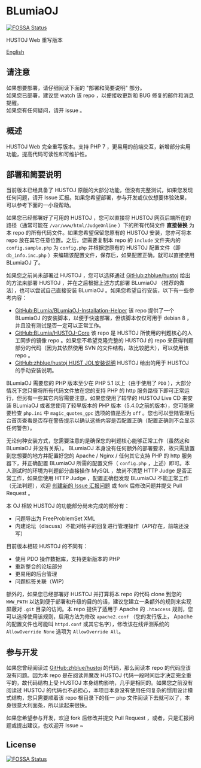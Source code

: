 # BLumiaOJ
[![FOSSA Status](https://app.fossa.io/api/projects/git%2Bgithub.com%2FBLumia%2FBLumiaOJ.svg?type=shield)](https://app.fossa.io/projects/git%2Bgithub.com%2FBLumia%2FBLumiaOJ?ref=badge_shield)


HUSTOJ Web 重写版本

[English](https://github.com/BLumia/BLumiaOJ/wiki)

## 请注意

如果想要部署，请仔细阅读下面的 "部署和简要说明" 部分。  
如果您已部署，建议您 watch 该 repo ，以便接收更新和 BUG 修复的邮件和消息提醒。  
如果您有任何疑问，请开 issue 。

## 概述

HUSTOJ Web 完全重写版本。支持 PHP 7 ，更易用的前端交互，新增部分实用功能，提高代码可读性和可维护性。

## 部署和简要说明

当前版本已经具备了 HUSTOJ 原版的大部分功能，但没有完整测试，如果您发现任何问题，请开 Issue 汇报。如果您希望部署，参与开发或仅仅想要体验效果，可以参考下面的一小段帮助。

如果您已经部署好了可用的 HUSTOJ ，您可以直接将 HUSTOJ 网页后端所在的路径（通常可能在 `/var/www/html/JudgeOnline` ）下的所有代码文件 __直接替换__ 为本 repo 的所有代码文件。如果您希望保留您原有的 HUSTOJ 安装，您亦可将本 repo 放在其它任意位置。之后，您需要复制本 repo 的 `include` 文件夹内的 `config.sample.php` 为 `config.php` 并根据您原有的 HUSTOJ 配置文件（即 `db_info.inc.php` ）来编辑该配置文件，保存后，如果配置正确，就可以直接使用 BLumiaOJ 了。

如果您之前尚未部署过 HUSTOJ ，您可以选择通过 [GitHub:zhblue/hustoj](https://github.com/zhblue/hustoj) 给出的方法来部署 HUSTOJ ，并在之后根据上述方式部署 BLumiaOJ （推荐的做法），也可以尝试自己直接安装 BLumiaOJ 。如果您希望自行安装，以下有一些参考内容：

- [GitHub:BLumia/BLumiaOJ-Installation-Helper](https://github.com/BLumia/BLumiaOJ-Installation-Helper) 该 repo 提供了一个 BLumiaOJ 的安装脚本，以便于快速部署，但该脚本仅仅可用于 debian 8 ，并且没有测试是否一定可以正常工作。
- [GitHub:BLumia/HUSTOJ-Core](https://github.com/BLumia/HUSTOJ-Core) 该 repo 是 HUSTOJ 所使用的判题核心的人工同步的镜像 repo 。如果您不希望克隆完整的 HUSTOJ 的 repo 来获得判题部分的代码（因为其依然使用 SVN 的文件结构，故比较肥大），可以使用该 repo 。
- [GitHub:zhblue/hustoj HUST JOL安装说明](https://github.com/zhblue/hustoj/tree/master/trunk/install) HUSTOJ 给出的用于 HUSTOJ 的手动安装说明。

BLumiaOJ 需要您的 PHP 版本至少在 PHP 5.1 以上（由于使用了 `PDO` ），大部分情况下您只需将所有代码文件放在您的支持 PHP 的 http 服务路径下即可正常运行，但另有一些其它内容需要注意。如果您使用了较早的 HUSTOJ Live CD 来安装 BLumiaOJ 或者您使用了较早版本的 PHP 版本（5.4.0之前的版本），您可能需要检查 `php.ini` 中 `magic_quotes_gpc` 选项的值是否为 `off` 。您也可以登陆管理后台首页查看是否存在警告提示以确认这些内容是否配置正确（配置正确则不会显示任何警告）。

无论何种安装方式，您需要注意的是确保您的判题核心能够正常工作（虽然这和 BLumiaOJ 并没有关系）。 BLumiaOJ 本身没有任何额外的部署要求，故只需放置到您想要的地方并配置好您的 Apache / Nginx / 任何其它支持 PHP 的 http 服务器下，并正确配置 BLumiaOJ 所需的配置文件（ `config.php` ，上述）即可。本人测试时的环境为判题部分直接操作 MySQL ，故尚不清楚 HTTP Judge 是否正常工作，如果您使用 HTTP Judge ，配置正确但发现 BLumiaOJ 不能正常工作（无法判题），欢迎 [创建新的 Issue 汇报问题](https://github.com/BLumia/BLumiaOJ/issues/new) 或 fork 后修改问题并提交 Pull Request 。

本 OJ 相较 HUSTOJ 的功能部分尚未完成的部分有：

- 问题导出为 FreeProblemSet XML
- 内建论坛（discuss）不能对帖子的回复进行管理操作（API存在，前端还没写）

目前版本相较 HUSTOJ 的不同有：

- 使用 PDO 操作数据库，支持更新版本的 PHP
- 重新整合的论坛部分
- 更易用的后台管理
- 问题标签关联（WIP）

额外的，如果您已经部署好 HUSTOJ 并打算将本 repo 的代码 clone 到您的 `WWW_PATH` 以达到便于部署和升级的目的的话，建议您建立一条额外的规则来实现屏蔽对 `.git` 目录的访问。本 repo 提供了适用于 Apache 的 `.htaccess` 规则，您可以选择使用该规则，启用方法为修改 `apache2.conf` （您的发行版上， Apache 的配置文件也可能叫 `httpd.conf` 或其它名字），修改该在线评测系统的 `AllowOverride None` 选项为 `AllowOverride All`。

## 参与开发

如果您曾经阅读过 [GitHub:zhblue/hustoj](https://github.com/zhblue/hustoj) 的代码，那么阅读本 repo 的代码应该没有问题。因为本 repo 是在阅读并魔改 HUSTOJ 代码一段时间后才决定完全重写的，故代码结构上受 HUSTOJ 本身结构影响，几乎是相同的。如果您之前没有阅读过 HUSTOJ 的代码也不必担心，本项目本身没有使用任何复杂的惯用设计模式结构，您只需要顺着该 repo 根目录下的任一 php 文件阅读下去就可以了，本身很意大利面条，所以读起来很快。

如果您希望参与开发，欢迎 fork 后修改并提交 Pull Request ，或者，只是汇报问题或提出建议，也欢迎开 Issue ~




## License
[![FOSSA Status](https://app.fossa.io/api/projects/git%2Bgithub.com%2FBLumia%2FBLumiaOJ.svg?type=large)](https://app.fossa.io/projects/git%2Bgithub.com%2FBLumia%2FBLumiaOJ?ref=badge_large)
